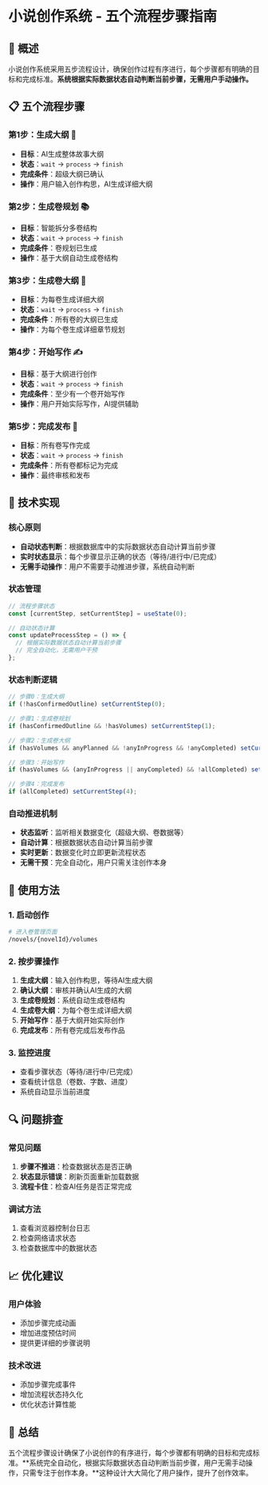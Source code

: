 # 小说创作系统 - 五个流程步骤指南

## 🎯 概述

小说创作系统采用五步流程设计，确保创作过程有序进行，每个步骤都有明确的目标和完成标准。**系统根据实际数据状态自动判断当前步骤，无需用户手动操作。**

## 📋 五个流程步骤

### 第1步：生成大纲 📝
- **目标**：AI生成整体故事大纲
- **状态**：`wait` → `process` → `finish`
- **完成条件**：超级大纲已确认
- **操作**：用户输入创作构思，AI生成详细大纲

### 第2步：生成卷规划 📚
- **目标**：智能拆分多卷结构
- **状态**：`wait` → `process` → `finish`
- **完成条件**：卷规划已生成
- **操作**：基于大纲自动生成卷结构

### 第3步：生成卷大纲 📖
- **目标**：为每卷生成详细大纲
- **状态**：`wait` → `process` → `finish`
- **完成条件**：所有卷的大纲已生成
- **操作**：为每个卷生成详细章节规划

### 第4步：开始写作 ✍️
- **目标**：基于大纲进行创作
- **状态**：`wait` → `process` → `finish`
- **完成条件**：至少有一个卷开始写作
- **操作**：用户开始实际写作，AI提供辅助

### 第5步：完成发布 🎉
- **目标**：所有卷写作完成
- **状态**：`wait` → `process` → `finish`
- **完成条件**：所有卷都标记为完成
- **操作**：最终审核和发布

## 🔧 技术实现

### 核心原则
- **自动状态判断**：根据数据库中的实际数据状态自动计算当前步骤
- **实时状态显示**：每个步骤显示正确的状态（等待/进行中/已完成）
- **无需手动操作**：用户不需要手动推进步骤，系统自动判断

### 状态管理
```typescript
// 流程步骤状态
const [currentStep, setCurrentStep] = useState(0);

// 自动状态计算
const updateProcessStep = () => {
  // 根据实际数据状态自动计算当前步骤
  // 完全自动化，无需用户干预
};
```

### 状态判断逻辑
```typescript
// 步骤0：生成大纲
if (!hasConfirmedOutline) setCurrentStep(0);

// 步骤1：生成卷规划  
if (hasConfirmedOutline && !hasVolumes) setCurrentStep(1);

// 步骤2：生成卷大纲
if (hasVolumes && anyPlanned && !anyInProgress && !anyCompleted) setCurrentStep(2);

// 步骤3：开始写作
if (hasVolumes && (anyInProgress || anyCompleted) && !allCompleted) setCurrentStep(3);

// 步骤4：完成发布
if (allCompleted) setCurrentStep(4);
```

### 自动推进机制
- **状态监听**：监听相关数据变化（超级大纲、卷数据等）
- **自动计算**：根据数据状态自动计算当前步骤
- **实时更新**：数据变化时立即更新流程状态
- **无需干预**：完全自动化，用户只需关注创作本身



## 🚀 使用方法

### 1. 启动创作
```bash
# 进入卷管理页面
/novels/{novelId}/volumes
```

### 2. 按步骤操作
1. **生成大纲**：输入创作构思，等待AI生成大纲
2. **确认大纲**：审核并确认AI生成的大纲
3. **生成卷规划**：系统自动生成卷结构
4. **生成卷大纲**：为每个卷生成详细大纲
5. **开始写作**：基于大纲开始实际创作
6. **完成发布**：所有卷完成后发布作品

### 3. 监控进度
- 查看步骤状态（等待/进行中/已完成）
- 查看统计信息（卷数、字数、进度）
- 系统自动显示当前进度

## 🔍 问题排查

### 常见问题
1. **步骤不推进**：检查数据状态是否正确
2. **状态显示错误**：刷新页面重新加载数据
3. **流程卡住**：检查AI任务是否正常完成

### 调试方法
1. 查看浏览器控制台日志
2. 检查网络请求状态
3. 检查数据库中的数据状态

## 📈 优化建议

### 用户体验
- 添加步骤完成动画
- 增加进度预估时间
- 提供更详细的步骤说明

### 技术改进
- 添加步骤完成事件
- 增加流程状态持久化
- 优化状态计算性能

## 🎯 总结

五个流程步骤设计确保了小说创作的有序进行，每个步骤都有明确的目标和完成标准。**系统完全自动化，根据实际数据状态自动判断当前步骤，用户无需手动操作，只需专注于创作本身。**这种设计大大简化了用户操作，提升了创作效率。 